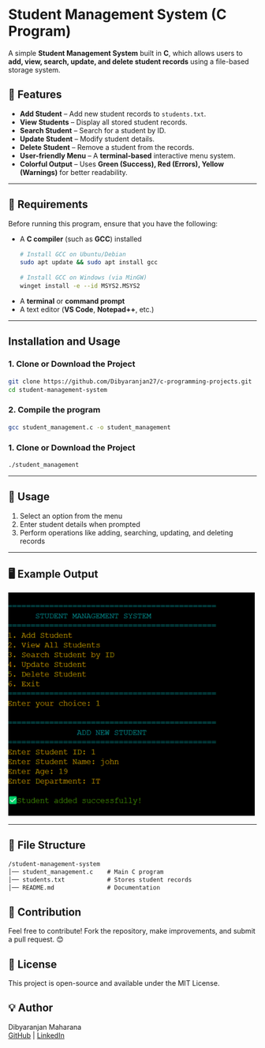 # **Student Management System (C Program)**
A simple **Student Management System** built in **C**, which allows users to **add, view, search, update, and delete student records** using a file-based storage system.

## **📌 Features**
- **Add Student** – Add new student records to `students.txt`.  
- **View Students** – Display all stored student records.  
- **Search Student** – Search for a student by ID.  
- **Update Student** – Modify student details.  
- **Delete Student** – Remove a student from the records.  
- **User-friendly Menu** – A **terminal-based** interactive menu system.  
- **Colorful Output** – Uses **Green (Success), Red (Errors), Yellow (Warnings)** for better readability.  

---

## 🔧 Requirements  
Before running this program, ensure that you have the following:  
- A **C compiler** (such as **GCC**) installed  
  ```sh
  # Install GCC on Ubuntu/Debian
  sudo apt update && sudo apt install gcc
  ```  
  ```sh
  # Install GCC on Windows (via MinGW)
  winget install -e --id MSYS2.MSYS2 
  ``` 
- A **terminal** or **command prompt**
- A text editor (**VS Code**, **Notepad++**, etc.)

---

## **Installation and Usage**
### **1. Clone or Download the Project**
```sh
git clone https://github.com/Dibyaranjan27/c-programming-projects.git
cd student-management-system
```

### **2. Compile the program**
```sh
gcc student_management.c -o student_management
```
### **1. Clone or Download the Project**
```sh
./student_management
```

---

## 🚀 Usage
1. Select an option from the menu
2. Enter student details when prompted
3. Perform operations like adding, searching, updating, and deleting records 

---

## 🖥️ Example Output
<img src="student_management_project.png" alt="Student Management System" width="500">

---

## 📂 File Structure

```
/student-management-system  
│── student_management.c    # Main C program  
│── students.txt            # Stores student records  
│── README.md               # Documentation  
```

## 🤝 Contribution
Feel free to contribute! Fork the repository, make improvements, and submit a pull request. 😊

## 📜 License
This project is open-source and available under the MIT License.

## 💡 Author
Dibyaranjan Maharana  
[GitHub](https://github.com/Dibyaranjan27)  | [LinkedIn](https://www.linkedin.com/in/dibyaranjan-maharana-1228012b2/) 